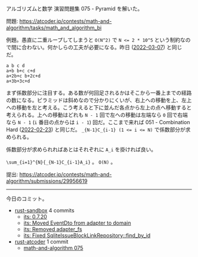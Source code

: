 アルゴリズムと数学 演習問題集 075 - Pyramid を解いた。

問題: <https://atcoder.jp/contests/math-and-algorithm/tasks/math_and_algorithm_bi>

例題。愚直に二重ループしてしまうと `O(N^2)` で `N <= 2 * 10^5` という制約なので間に合わない。何かしらの工夫が必要になる。昨日 ([2022-03-07]) と同じだ。

```text
a b c d
a+b b+c c+d
a+2b+c b+2c+d
a+3b+3c+d
```

まず係数部分に注目する。ある数が何回足されるかはそこから一番上までの経路の数になる。ピラミッドは斜めなので分かりにくいが、右上への移動を上、左上への移動を左と考える。こう考えると下に並んだ各点から左上の点へ移動すると考えられる。上への移動はどれも `N - 1` 回で左への移動は左端なら `0` 回で右端なら `N - 1` (`i` 番目の点からは `i - 1`) 回だ。ここまで来れば 051 - Combination Hard ([2022-02-23]) と同じだ。 `_{N-1}C_{i-1} (1 <= i <= N)` で係数部分が求められる。

係数部分が求められればあとはそれぞれに `A_i` を掛ければ良い。

`\sum_{i=1}^{N}{_{N-1}C_{i-1}A_i}` 。 `O(N)` 。

提出: <https://atcoder.jp/contests/math-and-algorithm/submissions/29956619>

---

今日のコミット。

- [rust-sandbox](https://github.com/bouzuya/rust-sandbox) 4 commits
  - [its: 0.7.20](https://github.com/bouzuya/rust-sandbox/commit/3b9007bc5769786d8cba12a883fbb4ae25a6b465)
  - [its: Moved EventDto from adapter to domain](https://github.com/bouzuya/rust-sandbox/commit/b4b39f43ae5850378264895531d074c138f2c917)
  - [its: Removed adapter_fs](https://github.com/bouzuya/rust-sandbox/commit/0fbe17c3f3261a888276e9e8a43f1e718db8fb12)
  - [its: Fixed SqliteIssueBlockLinkRepository::find_by_id](https://github.com/bouzuya/rust-sandbox/commit/bfbf6a5247834b99e7485c2ed7b8a612bfa6e9c5)
- [rust-atcoder](https://github.com/bouzuya/rust-atcoder) 1 commit
  - [math-and-algorithm 075](https://github.com/bouzuya/rust-atcoder/commit/7d6ba212b2b42db275cc4f11942a38305b049e90)

[2022-02-23]: https://blog.bouzuya.net/2022/02/23/
[2022-03-07]: https://blog.bouzuya.net/2022/03/07/
